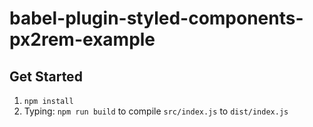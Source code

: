 # babel-plugin-styled-components-px2rem-example

## Get Started

1. `npm install`
2. Typing: `npm run build` to compile `src/index.js` to `dist/index.js`
